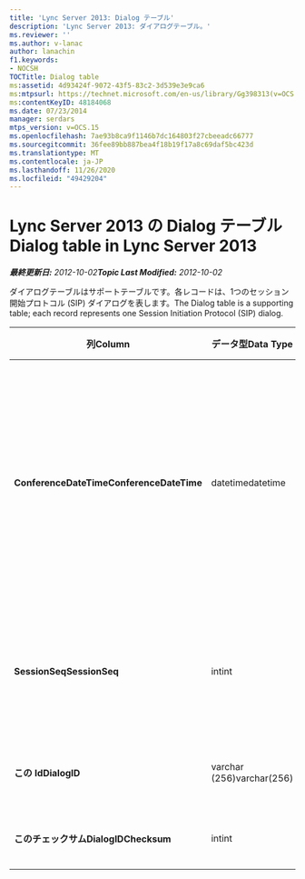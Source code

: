```yaml
---
title: 'Lync Server 2013: Dialog テーブル'
description: 'Lync Server 2013: ダイアログテーブル。'
ms.reviewer: ''
ms.author: v-lanac
author: lanachin
f1.keywords:
- NOCSH
TOCTitle: Dialog table
ms:assetid: 4d93424f-9072-43f5-83c2-3d539e3e9ca6
ms:mtpsurl: https://technet.microsoft.com/en-us/library/Gg398313(v=OCS.15)
ms:contentKeyID: 48184068
ms.date: 07/23/2014
manager: serdars
mtps_version: v=OCS.15
ms.openlocfilehash: 7ae93b8ca9f1146b7dc164803f27cbeeadc66777
ms.sourcegitcommit: 36fee89bb887bea4f18b19f17a8c69daf5bc423d
ms.translationtype: MT
ms.contentlocale: ja-JP
ms.lasthandoff: 11/26/2020
ms.locfileid: "49429204"
---
```

# <a name="dialog-table-in-lync-server-2013"></a><span data-ttu-id="90348-103">Lync Server 2013 の Dialog テーブル</span><span class="sxs-lookup"><span data-stu-id="90348-103">Dialog table in Lync Server 2013</span></span>

<div data-xmlns="http://www.w3.org/1999/xhtml">

<div class="topic" data-xmlns="http://www.w3.org/1999/xhtml" data-msxsl="urn:schemas-microsoft-com:xslt" data-cs="https://msdn.microsoft.com/">

<div data-asp="https://msdn2.microsoft.com/asp">



</div>

<div id="mainSection">

<div id="mainBody"><span data-ttu-id="90348-104">

<span> </span></span><span class="sxs-lookup"><span data-stu-id="90348-104">

<span> </span></span></span>

<span data-ttu-id="90348-105">_**最終更新日:** 2012-10-02_</span><span class="sxs-lookup"><span data-stu-id="90348-105">_**Topic Last Modified:** 2012-10-02_</span></span>

<span data-ttu-id="90348-106">ダイアログテーブルはサポートテーブルです。各レコードは、1つのセッション開始プロトコル (SIP) ダイアログを表します。</span><span class="sxs-lookup"><span data-stu-id="90348-106">The Dialog table is a supporting table; each record represents one Session Initiation Protocol (SIP) dialog.</span></span>


<table>
<colgroup>
<col style="width: 25%" />
<col style="width: 25%" />
<col style="width: 25%" />
<col style="width: 25%" />
</colgroup>
<thead>
<tr class="header">
<th><span data-ttu-id="90348-107"><strong>列</strong></span><span class="sxs-lookup"><span data-stu-id="90348-107"><strong>Column</strong></span></span></th>
<th><span data-ttu-id="90348-108"><strong>データ型</strong></span><span class="sxs-lookup"><span data-stu-id="90348-108"><strong>Data Type</strong></span></span></th>
<th><span data-ttu-id="90348-109"><strong>キー/インデックス</strong></span><span class="sxs-lookup"><span data-stu-id="90348-109"><strong>Key/Index</strong></span></span></th>
<th><span data-ttu-id="90348-110"><strong>詳細</strong></span><span class="sxs-lookup"><span data-stu-id="90348-110"><strong>Details</strong></span></span></th>
</tr>
</thead>
<tbody>
<tr class="odd">
<td><p><span data-ttu-id="90348-111"><strong>ConferenceDateTime</strong></span><span class="sxs-lookup"><span data-stu-id="90348-111"><strong>ConferenceDateTime</strong></span></span></p></td>
<td><p><span data-ttu-id="90348-112">datetime</span><span class="sxs-lookup"><span data-stu-id="90348-112">datetime</span></span></p></td>
<td><p><span data-ttu-id="90348-113">Primary</span><span class="sxs-lookup"><span data-stu-id="90348-113">Primary</span></span></p></td>
<td><p><span data-ttu-id="90348-114">卓越した品質 (QoE) エージェントが、呼び出し元または呼び出し元から最初のレポートを受け取る時刻。</span><span class="sxs-lookup"><span data-stu-id="90348-114">Time when the Quality of Excellence (QoE) agent receives the first report from either caller or callee.</span></span> <span data-ttu-id="90348-115">セッションを一意に識別するために SessionSeq と組み合わせて使用されます。</span><span class="sxs-lookup"><span data-stu-id="90348-115">Used in conjunction with SessionSeq to uniquely identify a session.</span></span></p></td>
</tr>
<tr class="even">
<td><p><span data-ttu-id="90348-116"><strong>SessionSeq</strong></span><span class="sxs-lookup"><span data-stu-id="90348-116"><strong>SessionSeq</strong></span></span></p></td>
<td><p><span data-ttu-id="90348-117">int</span><span class="sxs-lookup"><span data-stu-id="90348-117">int</span></span></p></td>
<td><p><span data-ttu-id="90348-118">Primary</span><span class="sxs-lookup"><span data-stu-id="90348-118">Primary</span></span></p></td>
<td><p><span data-ttu-id="90348-119">セッションを区別するための順序番号 (同じ ConferenceDateTime がある場合)。</span><span class="sxs-lookup"><span data-stu-id="90348-119">Sequence number to differentiate sessions when they have the same ConferenceDateTime.</span></span></p></td>
</tr>
<tr class="odd">
<td><p><span data-ttu-id="90348-120"><strong>この Id</strong></span><span class="sxs-lookup"><span data-stu-id="90348-120"><strong>DialogID</strong></span></span></p></td>
<td><p><span data-ttu-id="90348-121">varchar (256)</span><span class="sxs-lookup"><span data-stu-id="90348-121">varchar(256)</span></span></p></td>
<td></td>
<td><p><span data-ttu-id="90348-122">グローバルに一意のダイアログ ID。</span><span class="sxs-lookup"><span data-stu-id="90348-122">Dialog ID which is globally unique.</span></span></p></td>
</tr>
<tr class="even">
<td><p><span data-ttu-id="90348-123"><strong>このチェックサム</strong></span><span class="sxs-lookup"><span data-stu-id="90348-123"><strong>DialogIDChecksum</strong></span></span></p></td>
<td><p><span data-ttu-id="90348-124">int</span><span class="sxs-lookup"><span data-stu-id="90348-124">int</span></span></p></td>
<td><p><span data-ttu-id="90348-125">位置</span><span class="sxs-lookup"><span data-stu-id="90348-125">index</span></span></p></td>
<td><p><span data-ttu-id="90348-126">ダイアログ ID のチェックサム。</span><span class="sxs-lookup"><span data-stu-id="90348-126">Checksum of the Dialog ID.</span></span></p></td>
</tr>
</tbody>
</table><span data-ttu-id="90348-127">


</div>

<span> </span>

</div>

</div>

</span><span class="sxs-lookup"><span data-stu-id="90348-127">


</div>

<span> </span>

</div>

</div>

</span></span></div>

